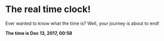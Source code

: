 # The real time clock!

Ever wanted to know what the time is? Well, your journey is about to end!

**The time is Dec 13, 2017, 00:58**